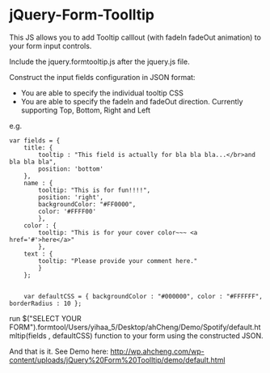 jQuery-Form-Toolltip
====================
This JS allows you to add Tooltip calllout (with fadeIn fadeOut animation) to your form input controls.

Include the jquery.formtooltip.js after the jquery.js file.

Construct the input fields configuration in JSON format:
  - You are able to specify the individual tooltip CSS
  - You are able to specify the fadeIn and fadeOut direction. Currently supporting Top, Bottom, Right and Left

e.g.

    var fields = {
	    title: {
			tooltip : "This field is actually for bla bla bla...</br>and bla bla bla",
			position: 'bottom'
		},
		name : {
			tooltip: "This is for fun!!!!",
			position: 'right',
			backgroundColor: "#FF0000",
			color: '#FFFF00'
			},
		color : {
			tooltip: "This is for your cover color~~~ <a href='#'>here</a>"
			},
		text : {
			tooltip: "Please provide your comment here."
			}
		};
		
		
		var defaultCSS = { backgroundColor : "#000000", color : "#FFFFFF", borderRadius : 10 };
		
run $("SELECT YOUR FORM").formtool/Users/yihaa_5/Desktop/ahCheng/Demo/Spotify/default.htmltip(fields , defaultCSS) function to your form using the constructed JSON.

And that is it. See Demo here: http://wp.ahcheng.com/wp-content/uploads/jQuery%20Form%20Toolltip/demo/default.html
